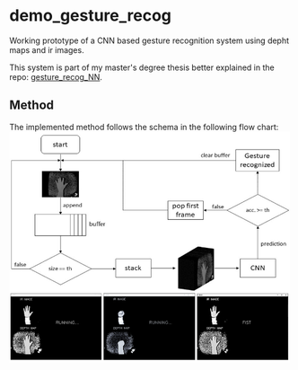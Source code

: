 # demo_gesture_recog
Working prototype of a CNN based gesture recognition system using depht maps and ir images.

This system is part of my master's degree thesis better explained in the repo: [gesture_recog_NN](https://github.com/manganarofabio/gestures_recog_NN).



## Method

The implemented method follows the schema in the following flow chart:
<img src="https://github.com/manganarofabio/demo_gesture_recog/blob/master/demo1.png" width=500 heigth=500>

